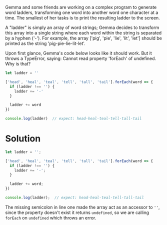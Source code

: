 Gemma and some friends are working on a complex program to generate word ladders, transforming one word into another word one character at a time. The smallest of her tasks is to print the resulting ladder to the screen.

A "ladder" is simply an array of word strings; Gemma decides to transform this array into a single string where each word within the string is separated by a hyphen ('-'). For example, the array ['pig', 'pie', 'lie', 'lit', 'let'] should be printed as the string 'pig-pie-lie-lit-let'.

Upon first glance, Gemma's code below looks like it should work. But it throws a TypeError, saying: Cannot read property 'forEach' of undefined. Why is that?

```js
let ladder = ''

['head', 'heal', 'teal', 'tell', 'tall', 'tail'].forEach(word => {
  if (ladder !== '') {
    ladder += '-'
  }

  ladder += word
})

console.log(ladder)  // expect: head-heal-teal-tell-tall-tail
```

# Solution
```js
let ladder = '';

['head', 'heal', 'teal', 'tell', 'tall', 'tail'].forEach(word => {
  if (ladder !== '') {
    ladder += '-';
  }

  ladder += word;
})

console.log(ladder);  // expect: head-heal-teal-tell-tall-tail
```
The missing semicolon in line one made the array act as an accessor to `''`, since the property doesn't exist it returns `undefined`, so we are calling `forEach` on `undefined` which throws an error.